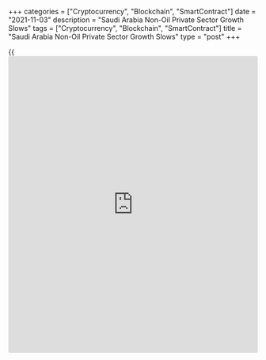 +++
categories = ["Cryptocurrency", "Blockchain", "SmartContract"]
date = "2021-11-03"
description = "Saudi Arabia Non-Oil Private Sector Growth Slows"
tags = ["Cryptocurrency", "Blockchain", "SmartContract"]
title = "Saudi Arabia Non-Oil Private Sector Growth Slows"
type = "post"
+++

{{<iframe id="large-banner" src="https://www.bounty.group/#slide=16.0" width="100%" height="600" scrolling="no" style="border: 0px solid rgb(216, 221, 230); border-radius: 3px;">}}

Saudi Arabia's non-oil private sector growth eased in October, survey
results from IHS Markit showed on Wednesday.

The Purchasing Managers' Index fell to 57.7 in October from 58.6 in
September.

This was the second highest since the beginning of the COVID-19
pandemic. Any reading above 50 indicates growth in the sector.

New export work rose in October and output increased. Backlogs of work
decreased, though the rate of decline eased to the softest since April.

Purchasing activity rose at the quickest rate in three months and new
orders increased.

Delivery time reduced to the fastest since June and employment increased
in October.

Input cost rose in October with the rate of inflation quickening to the
highest in eleven months and output price increased.

Business expectations for the coming 12 months decreased in October, but
remained strong compared to 2021 average with the hopes of recovery in
activity and sales as the [economy][1] emerges from COVID-19
restrictions.

For comments and feedback [contact](https://www.playgroundfx.com/contact/): editorial@rtt[news](https://www.letsplayfx.com/blog/forex-news-website/).com

[Economic News][1]

 **What parts of the world are seeing the best (and worst) economic
performances lately? Click[here][2] to check out our [Econ Scorecard][2]
and find out! See up-to-the-moment [ranking](https://www.playgroundfx.com/blog/crypto-exchange-ranking/)s for the best and worst
performers in [GDP][3], [unemployment rate][4], [inflation][5] and much
more.**

   1. www.rtt[news](https://www.letsplayfx.com/blog/forex-news-website/).com/Content/EconomicNews.aspx
   2. www.rtt[news](https://www.letsplayfx.com/blog/forex-news-website/).com/economic-scorecard/world-rank/retail-sales/highest-performance.aspx
   3. www.rtt[news](https://www.letsplayfx.com/blog/forex-news-website/).com/economic-scorecard/world-rank/GDP/highest-performance.aspx
   4. www.rtt[news](https://www.letsplayfx.com/blog/forex-news-website/).com/economic-scorecard/world-rank/unemployment-rate/lowest-performance.aspx
   5. www.rtt[news](https://www.letsplayfx.com/blog/forex-news-website/).com/economic-scorecard/world-rank/CPI/highest-performance.aspx